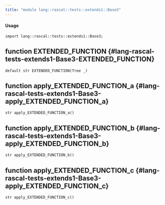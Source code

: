 ```yaml
---
title: "module lang::rascal::tests::extends1::Base3"
---
```


#### Usage

`import lang::rascal::tests::extends1::Base3;`


## function EXTENDED_FUNCTION {#lang-rascal-tests-extends1-Base3-EXTENDED_FUNCTION}

```rascal
default str EXTENDED_FUNCTION(Tree _)

```

## function apply_EXTENDED_FUNCTION_a {#lang-rascal-tests-extends1-Base3-apply_EXTENDED_FUNCTION_a}

```rascal
str apply_EXTENDED_FUNCTION_a()

```

## function apply_EXTENDED_FUNCTION_b {#lang-rascal-tests-extends1-Base3-apply_EXTENDED_FUNCTION_b}

```rascal
str apply_EXTENDED_FUNCTION_b()

```

## function apply_EXTENDED_FUNCTION_c {#lang-rascal-tests-extends1-Base3-apply_EXTENDED_FUNCTION_c}

```rascal
str apply_EXTENDED_FUNCTION_c()

```

